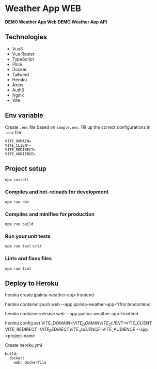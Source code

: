 # Weather App WEB

**[DEMO Weather App Web](https://jpalma-weather-app-frontend.herokuapp.com/login)** 
**[DEMO Weather App API](https://jpalma-weather-app-frontend.herokuapp.com/)** 


## Technologies
- Vue3
- Vue Router
- TypeScript
- Pinia
- Docker
- Tailwind
- Heroku
- Axios
- Auth0
- Nginx
- Vite



## Env variable
Create `.env` file based on `sample.env`.
Fill up the correct configurations in `.env` file

```
VITE_DOMAIN=
VITE_CLIENT=
VITE_REDIRECT=
VITE_AUDIENCE=
```

## Project setup
```
npm install
```

### Compiles and hot-reloads for development
```
npm run dev
```

### Compiles and minifies for production
```
npm run build
```

### Run your unit tests
```
npm run test:unit
```

### Lints and fixes files
```
npm run lint
```



## Deploy to Heroku

heroku create jpalma-weather-app-frontend

heroku container:push web --app jpalma-weather-app-frfrontendontend

heroku container:release web --app jpalma-weather-app-frontend

heroku config:set VITE_DOMAIN=$VITE_DOMAIN VITE_CLIENT=$VITE_CLIENT VITE_REDIRECT=$VITE_REDIRECT VITE_AUDIENCE=$VITE_AUDIENCE --app <project-name

Create heroku.yml
```
build:
  docker:
    web: Dockerfile

```